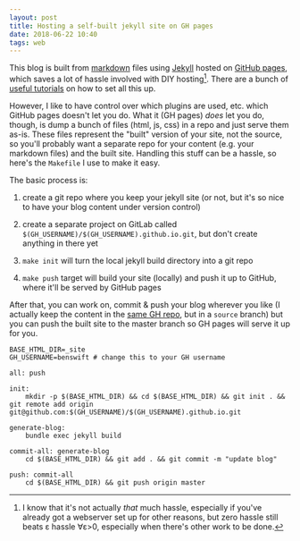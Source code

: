 ```yaml
---
layout: post
title: Hosting a self-built jekyll site on GH pages
date: 2018-06-22 10:40
tags: web
---
```


This blog is built from [markdown](http://commonmark.org/help/) files using
[Jekyll](https://jekyllrb.com/) hosted on [GitHub
pages](https://pages.github.com/), which saves a lot of hassle involved with DIY
hosting[^hassle]. There are a bunch of [useful
tutorials](http://blog.teamtreehouse.com/using-github-pages-to-host-your-website)
on how to set all this up.

However, I like to have control over which plugins are used, etc. which GitHub
pages doesn't let you do. What it (GH pages) _does_ let you do, though, is dump
a bunch of files (html, js, css) in a repo and just serve them as-is. These
files represent the "built" version of your site, not the source, so you'll
probably want a separate repo for your content (e.g. your markdown files) and
the built site. Handling this stuff can be a hassle, so here's the `Makefile` I
use to make it easy.

The basic process is:

1. create a git repo where you keep your jekyll site (or not, but it's so nice
   to have your blog content under version control)

2. create a separate project on GitLab called
   `$(GH_USERNAME)/$(GH_USERNAME).github.io.git`, but don't create anything in
   there yet

3. `make init` will turn the local jekyll build directory into a git repo

4. `make push` target will build your site (locally) and push it up to GitHub,
   where it'll be served by GitHub pages

After that, you can work on, commit & push your blog wherever you like (I
actually keep the content in the [same GH
repo](https://github.com/benswift/benswift.github.io), but in a `source` branch)
but you can push the built site to the master branch so GH pages will serve it
up for you.

[^hassle]:
    I know that it's not actually _that_ much hassle, especially if you've
    already got a webserver set up for other reasons, but zero hassle still
    beats ε hassle ∀ε>0, especially when there's other work to be done.

```make
BASE_HTML_DIR=_site
GH_USERNAME=benswift # change this to your GH username

all: push

init:
	mkdir -p $(BASE_HTML_DIR) && cd $(BASE_HTML_DIR) && git init . && git remote add origin git@github.com:$(GH_USERNAME)/$(GH_USERNAME).github.io.git

generate-blog:
	bundle exec jekyll build

commit-all: generate-blog
	cd $(BASE_HTML_DIR) && git add . && git commit -m "update blog"

push: commit-all
	cd $(BASE_HTML_DIR) && git push origin master
```
